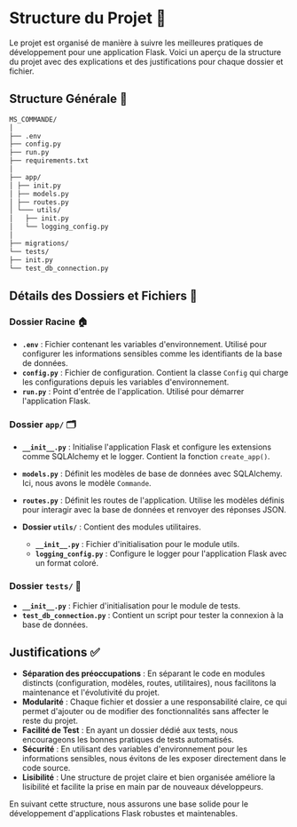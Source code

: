 # Structure du Projet 📂

Le projet est organisé de manière à suivre les meilleures pratiques de développement pour une application Flask. Voici un aperçu de la structure du projet avec des explications et des justifications pour chaque dossier et fichier.

## Structure Générale 🌳

```bash
MS_COMMANDE/
│
├── .env
├── config.py
├── run.py
├── requirements.txt
│
├── app/
│ ├── init.py
│ ├── models.py
│ ├── routes.py
│ └─── utils/
│   ├── init.py
│   └── logging_config.py
│
├── migrations/
└── tests/
├── init.py
└── test_db_connection.py
```



## Détails des Dossiers et Fichiers 📄

### Dossier Racine 🏠

- **`.env`** : Fichier contenant les variables d'environnement. Utilisé pour configurer les informations sensibles comme les identifiants de la base de données.
- **`config.py`** : Fichier de configuration. Contient la classe `Config` qui charge les configurations depuis les variables d'environnement.
- **`run.py`** : Point d'entrée de l'application. Utilisé pour démarrer l'application Flask.

### Dossier `app/` 🗂️

- **`__init__.py`** : Initialise l'application Flask et configure les extensions comme SQLAlchemy et le logger. Contient la fonction `create_app()`.

- **`models.py`** : Définit les modèles de base de données avec SQLAlchemy. Ici, nous avons le modèle `Commande`.

- **`routes.py`** : Définit les routes de l'application. Utilise les modèles définis pour interagir avec la base de données et renvoyer des réponses JSON.

- **Dossier `utils/`** : Contient des modules utilitaires.
  - **`__init__.py`** : Fichier d'initialisation pour le module utils.
  - **`logging_config.py`** : Configure le logger pour l'application Flask avec un format coloré.


### Dossier `tests/` 🧪

- **`__init__.py`** : Fichier d'initialisation pour le module de tests.
- **`test_db_connection.py`** : Contient un script pour tester la connexion à la base de données.

## Justifications ✅

- **Séparation des préoccupations** : En séparant le code en modules distincts (configuration, modèles, routes, utilitaires), nous facilitons la maintenance et l'évolutivité du projet.
- **Modularité** : Chaque fichier et dossier a une responsabilité claire, ce qui permet d'ajouter ou de modifier des fonctionnalités sans affecter le reste du projet.
- **Facilité de Test** : En ayant un dossier dédié aux tests, nous encourageons les bonnes pratiques de tests automatisés.
- **Sécurité** : En utilisant des variables d'environnement pour les informations sensibles, nous évitons de les exposer directement dans le code source.
- **Lisibilité** : Une structure de projet claire et bien organisée améliore la lisibilité et facilite la prise en main par de nouveaux développeurs.

En suivant cette structure, nous assurons une base solide pour le développement d'applications Flask robustes et maintenables.
